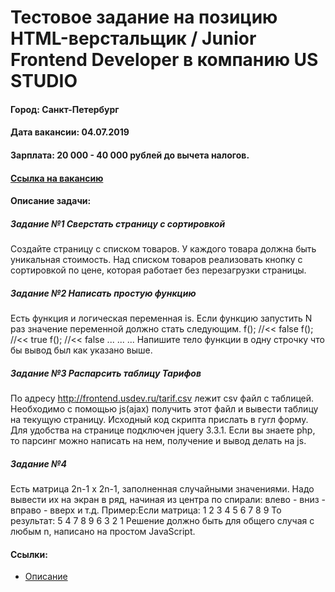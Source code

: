 # Тестовое задание на позицию HTML-верстальщик / Junior Frontend Developer в компанию US STUDIO
#### Город: Санкт-Петербург
#### Дата вакансии: 04.07.2019
#### Зарплата: 20 000 - 40 000 рублей до вычета налогов.
#### <a href="https://spb.hh.ru/vacancy/32775229">Ссылка на вакансию</a>

#### Описание задачи:

##### Задание №1 Сверстать страницу с сортировкой
Создайте страницу с списком товаров. У каждого товара должна быть уникальная стоимость. Над списком товаров реализовать кнопку с сортировкой по цене, которая работает без перезагрузки страницы.

##### Задание №2 Написать простую функцию
Есть функция и логическая переменная is. Если функцию запустить N раз значение переменной должно стать следующим.
f(); //<< false
f(); //<< true
f(); //<< false
...
...
...
Напишите тело функции в одну строчку что бы вывод был как указано выше.

##### Задание №3 Распарсить таблицу Тарифов
По адресу http://frontend.usdev.ru/tarif.csv лежит csv файл с таблицей. Необходимо с помощью js(ajax) получить этот файл и вывести таблицу на текущую страницу. Исходный код скрипта прислать в гугл форму. Для удобства на странице подключен jquery 3.3.1. Если вы знаете php, то парсинг можно написать на нем, получение и вывод делать на js.

##### Задание №4
Есть матрица 2n-1 x 2n-1, заполненная случайными значениями. Надо вывести их на экран в ряд, начиная из центра по спирали: влево - вниз - вправо - вверх и т.д.
Пример:Если матрица:
1 2 3
4 5 6
7 8 9
То результат: 5 4 7 8 9 6 3 2 1
Решение должно быть для общего случая с любым n, написано на простом JavaScript.

#### Ссылки:
- <a target="_blank" href="http://frontend.usdev.ru/">Описание
</a> 


